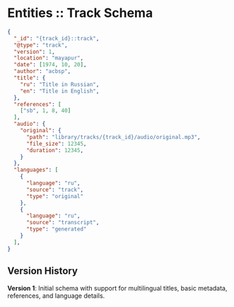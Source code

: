 # Entities :: Track Schema

```json
{
  "_id": "{track_id}::track",
  "@type": "track",
  "version": 1,
  "location": "mayapur",
  "date": [1974, 10, 20],
  "author": "acbsp",
  "title": {
    "ru": "Title in Russian",
    "en": "Title in English",
  },
  "references": [
    ["sb", 1, 8, 40]
  ],
  "audio": {
    "original": {
      "path": "library/tracks/{track_id}/audio/original.mp3",
      "file_size": 12345,
      "duration": 12345,
    }
  },
  "languages": [
    {
      "language": "ru",
      "source": "track",
      "type": "original"
    },
    {
      "language": "ru",
      "source": "transcript",
      "type": "generated"
    }
  ],
}
```

## Version History
**Version 1**: Initial schema with support for multilingual titles, basic metadata, references, and language details.